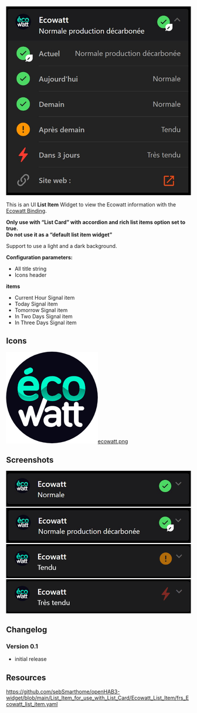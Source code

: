 ![Screen1](https://github.com/sebSmarthome/openHAB3-widget/raw/main/List_Item_for_use_with_List_Card/Ecowatt_List_Item/screenshots/Ecowatt.jpg)

This is an UI **List Item** Widget to view the Ecowatt information with the [Ecowatt Binding](https://www.openhab.org/addons/bindings/ecowatt/).

**Only use with “List Card” with accordion and rich list items option set to true.<br>Do not use it as a “default list item widget”**

Support to use a light and a dark background.

**Configuration parameters:**

* All title string
* Icons header
  
**items**

* Current Hour Signal item
* Today Signal item
* Tomorrow Signal item
* In Two Days Signal item
* In Three Days Signal item

## Icons

![ecowatt.png](https://github.com/sebSmarthome/openHAB3-widget/raw/main/List_Item_for_use_with_List_Card/Ecowatt_List_Item/icons/ecowatt.png)[ecowatt.png](https://github.com/sebSmarthome/openHAB3-widget/raw/main/List_Item_for_use_with_List_Card/Ecowatt_List_Item/icons/ecowatt.png)

## Screenshots

![Screen2|379x76](https://github.com/sebSmarthome/openHAB3-widget/raw/main/List_Item_for_use_with_List_Card/Ecowatt_List_Item/screenshots/Ecowattnormal.jpg)
![Screen3|379x76](https://github.com/sebSmarthome/openHAB3-widget/raw/main/List_Item_for_use_with_List_Card/Ecowatt_List_Item/screenshots/Ecowattcarbonfree.jpg)
![Screen4|378x76](https://github.com/sebSmarthome/openHAB3-widget/raw/main/List_Item_for_use_with_List_Card/Ecowatt_List_Item/screenshots/Ecowatttendu.gif)
![Screen5|378x76](https://github.com/sebSmarthome/openHAB3-widget/raw/main/List_Item_for_use_with_List_Card/Ecowatt_List_Item/screenshots/Ecowatttrestendu.gif)

## Changelog
  
### Version 0.1

* initial release

## Resources

<https://github.com/sebSmarthome/openHAB3-widget/blob/main/List_Item_for_use_with_List_Card/Ecowatt_List_Item/frs_Ecowatt_list_item.yaml>